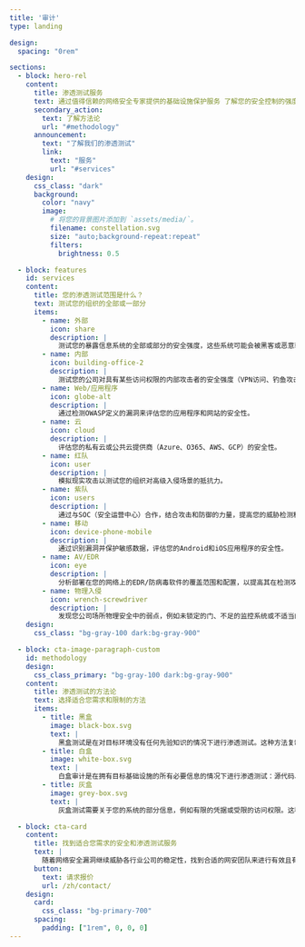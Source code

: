 ```yaml
---
title: '审计'
type: landing

design:
  spacing: "0rem"

sections:
  - block: hero-rel
    content:
      title: 渗透测试服务
      text: 通过值得信赖的网络安全专家提供的基础设施保护服务 了解您的安全控制的强度
      secondary_action:
        text: 了解方法论
        url: "#methodology"
      announcement:
        text: "了解我们的渗透测试"
        link:
          text: "服务"
          url: "#services"
    design:
      css_class: "dark"
      background:
        color: "navy"
        image:
          # 将您的背景图片添加到 `assets/media/`。
          filename: constellation.svg
          size: "auto;background-repeat:repeat"
          filters:
            brightness: 0.5

  - block: features
    id: services
    content:
      title: 您的渗透测试范围是什么？
      text: 测试您的组织的全部或一部分
      items:
        - name: 外部
          icon: share
          description: |
            测试您的暴露信息系统的全部或部分的安全强度，这些系统可能会被黑客或恶意软件利用。
        - name: 内部
          icon: building-office-2
          description: |
            测试您的公司对具有某些访问权限的内部攻击者的安全强度（VPN访问、钓鱼攻击妥协、Wi-Fi访问等）。非常适合测试您的Active Directory、网络和Wi-Fi的安全性。
        - name: Web/应用程序
          icon: globe-alt
          description: |
            通过检测OWASP定义的漏洞来评估您的应用程序和网站的安全性。
        - name: 云
          icon: cloud
          description: |
            评估您的私有云或公共云提供商（Azure、O365、AWS、GCP）的安全性。
        - name: 红队
          icon: user
          description: |
            模拟现实攻击以测试您的组织对高级入侵场景的抵抗力。
        - name: 紫队
          icon: users
          description: |
            通过与SOC（安全运营中心）合作，结合攻击和防御的力量，提高您的威胁检测和响应能力。
        - name: 移动
          icon: device-phone-mobile
          description: |
            通过识别漏洞并保护敏感数据，评估您的Android和iOS应用程序的安全性。
        - name: AV/EDR
          icon: eye
          description: |
            分析部署在您的网络上的EDR/防病毒软件的覆盖范围和配置，以提高其在检测攻击方面的有效性。
        - name: 物理入侵
          icon: wrench-screwdriver
          description: |
            发现您公司场所物理安全中的弱点，例如未锁定的门、不足的监控系统或不适当的访问程序。
    design:
      css_class: "bg-gray-100 dark:bg-gray-900"

  - block: cta-image-paragraph-custom
    id: methodology
    design:
      css_class_primary: "bg-gray-100 dark:bg-gray-900"
    content:
      title: 渗透测试的方法论
      text: 选择适合您需求和限制的方法
      items:
        - title: 黑盒
          image: black-box.svg
          text: |
            黑盒测试是在对目标环境没有任何先验知识的情况下进行渗透测试。这种方法复制了一个现实的外部攻击，主要测试暴露给公众的攻击面，例如Web应用程序或开放系统。这种方法衡量公司在没有初始权限的情况下抵御外部攻击者的真实能力。然而，它可能在识别复杂的内部漏洞方面缺乏深度，这可以通过白盒或灰盒方法来弥补，这些方法更精确地探索内部漏洞。
        - title: 白盒
          image: white-box.svg
          text: |
            白盒审计是在拥有目标基础设施的所有必要信息的情况下进行渗透测试：源代码、网络架构、系统配置等。这种方法可以快速识别难以通过其他方式检测到的深层次和复杂漏洞。它提供了全面的测试覆盖，优化了资源和时间。然而，这种方法在外部攻击者无法获得此类信息的情况下可能缺乏现实性，这时灰盒或黑盒测试可以通过模拟更现实的外部攻击来补充。
        - title: 灰盒
          image: grey-box.svg
          text: |
            灰盒测试需要关于您的系统的部分信息，例如有限的凭据或受限的访问权限。这种方法模拟了一个拥有部分访问权限的恶意用户对您的基础设施进行的攻击。它在重现现实场景的同时评估内部安全性。这是黑盒和白盒方法之间的折中，提供了平衡的分析。

  - block: cta-card
    content: 
      title: 找到适合您需求的安全和渗透测试服务
      text: |
        随着网络安全漏洞继续威胁各行业公司的稳定性，找到合适的网安团队来进行有效且有益的安全评估变得尤为重要。我们了解每个组织都有独特的安全目标和挑战，我们努力定制我们的服务以满足您的需求。
      button:
        text: 请求报价
        url: /zh/contact/
    design:
      card:
        css_class: "bg-primary-700"
      spacing:
        padding: ["1rem", 0, 0, 0]
---
```


